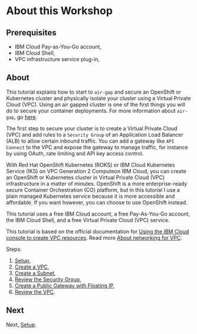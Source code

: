 # About this Workshop

## Prerequisites

* IBM Cloud Pay-as-You-Go account,
* IBM Cloud Shell,
* VPC infrastructure service plug-in,

## About

This tutorial explains how to start to `air-gap` and secure an OpenShift or Kubernetes cluster and physically isolate your cluster using a Virtual Private Cloud (VPC). Using an air gapped cluster is one of the first things you will do to secure your container deployments. For more information about `air-gap`, go [here](airgap.md).

The first step to secure your cluster is to create a Virtual Private Cloud (VPC) and add rules to a `Security Group` of an Application Load Balancer (ALB) to allow certain inbound traffic. You can add a gateway like `API Connect` to the VPC and expose the gateway to manage traffic, for instance by using OAuth, rate limiting and API key access control.

With Red Hat OpenShift Kubernetes (ROKS) or IBM Cloud Kubernetes Service (IKS) on VPC Generation 2 Computeon IBM Cloud, you can create an OpenShift or Kubernetes cluster in Virtual Private Cloud (VPC) infrastructure in a matter of minutes. OpenShift is a more enterprise-ready secure Container Orchestration (CO) platform, but in this tutorial I use a plain managed Kubernetes service because it is more accessible and affordable. If you want however, you can choose to use OpenShift instead.

This tutorial uses a free IBM Cloud account, a free Pay-As-You-Go account, the IBM Cloud Shell, and a free Virtual Private Cloud (VPC) service.

This tutorial is based on the official documentation for [Using the IBM Cloud console to create VPC resources](https://cloud.ibm.com/docs/vpc?topic=vpc-creating-a-vpc-using-the-ibm-cloud-console). Read more [About networking for VPC](https://cloud.ibm.com/docs/vpc?topic=vpc-about-networking-for-vpc).

Steps:

1. [Setup](0_setup.md),
1. [Create a VPC](1_create_vpc.md),
1. [Create a Subnet](3_create_subnet.md),
1. [Review the Security Group](4_review_security_group.md),
1. [Create a Public Gateway with Floating IP](5_create_public_gateway.md),
1. [Review the VPC](6_review_vpc.md).

## Next

Next, [Setup](1_setup.md).
